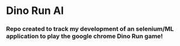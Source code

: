 # Dino Run AI
### Repo created to track my development of an selenium/ML application to play the google chrome Dino Run game!